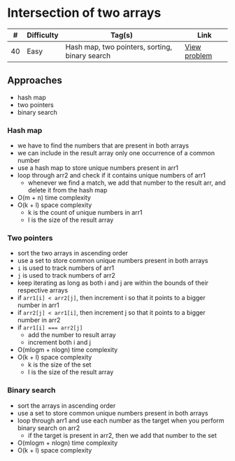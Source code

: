 # Intersection of two arrays

| #   | Difficulty | Tag(s)                                         | Link                                                                      |
| --- | ---------- | ---------------------------------------------- | ------------------------------------------------------------------------- |
| 40  | Easy       | Hash map, two pointers, sorting, binary search | [View problem](https://leetcode.com/problems/intersection-of-two-arrays/) |

## Approaches

- hash map
- two pointers
- binary search

### Hash map

- we have to find the numbers that are present in both arrays
- we can include in the result array only one occurrence of a common number
- use a hash map to store unique numbers present in arr1
- loop through arr2 and check if it contains unique numbers of arr1
  - whenever we find a match, we add that number to the result arr, and delete it from the hash map
- O(m + n) time complexity
- O(k + l) space complexity
  - k is the count of unique numbers in arr1
  - l is the size of the result array

### Two pointers

- sort the two arrays in ascending order
- use a set to store common unique numbers present in both arrays
- `i` is used to track numbers of arr1
- `j` is used to track numbers of arr2
- keep iterating as long as both i and j are within the bounds of their respective arrays
- if `arr1[i] < arr2[j]`, then increment i so that it points to a bigger number in arr1
- if `arr2[j] < arr1[i]`, then increment j so that it points to a bigger number in arr2
- if `arr1[i] === arr2[j]`
  - add the number to result array
  - increment both i and j
- O(mlogm + nlogn) time complexity
- O(k + l) space complexity
  - k is the size of the set
  - l is the size of the result array

### Binary search

- sort the arrays in ascending order
- use a set to store common unique numbers present in both arrays
- loop through arr1 and use each number as the target when you perform binary search on arr2
  - if the target is present in arr2, then we add that number to the set
- O(mlogm + nlogn) time complexity
- O(k + l) space complexity
